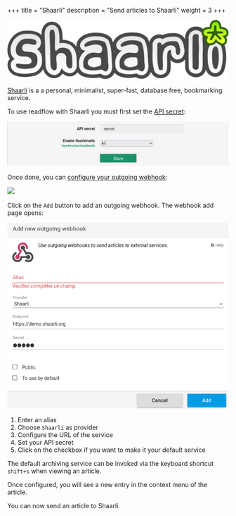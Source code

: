 +++
title = "Shaarli"
description = "Send articles to Shaarli"
weight = 3
+++

![](images/logo.svg)

[Shaarli](https://github.com/shaarli/Shaarli) is a a personal, minimalist, super-fast, database free, bookmarking service.

To use readflow with Shaarli you must first set the [API secret](https://shaarli.readthedocs.io/en/master/Shaarli-configuration/#shaarli-configurationhttps://doc.wallabag.org/fr/developer/api/oauth.html):

![](images/api-secret.png)

Once done, you can [configure your outgoing webhook](https://readflow.app/settings/integrations):

![](../../incoming-webhook/integrations.png)

Click on the `Add` button to add an outgoing webhook.
The webhook add page opens:

![](images/config.png)

1. Enter an alias
1. Choose `Shaarli` as provider
1. Configure the URL of the service
1. Set your API secret
1. Click on the checkbox if you want to make it your default service

The default archiving service can be invoked via the keyboard shortcut `shift+s` when viewing an article.

Once configured, you will see a new entry in the context menu of the article.

You can now send an article to Shaarli.
